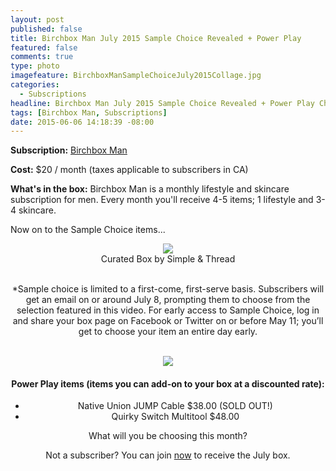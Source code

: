 ```yaml
---
layout: post
published: false
title: Birchbox Man July 2015 Sample Choice Revealed + Power Play
featured: false
comments: true
type: photo
imagefeature: BirchboxManSampleChoiceJuly2015Collage.jpg
categories: 
  - Subscriptions
headline: Birchbox Man July 2015 Sample Choice Revealed + Power Play Choices
tags: [Birchbox Man, Subscriptions]
date: 2015-06-06 14:18:39 -08:00
---
```


<p><b>Subscription:</b> <a href="https://www.birchbox.com/invite/whatsupmailbox">Birchbox Man</a></p>
<p><b>Cost:</b> $20 / month (taxes applicable to subscribers in CA)</p>
<p><b>What's in the box:</b> Birchbox Man is a monthly lifestyle and skincare subscription for men. Every month you'll receive 4-5 items; 1 lifestyle and 3-4 skincare.</p>

<p>Now on to the Sample Choice items...</p>
<center><img src='/images/BirchboxManSampleChoiceJuly2015Collage.jpg)</center>

Here are your June 2015 Sample Choice items:
<ul><li>Profound Aesthetic Genuine Raw Leather Journal Pocket Size $32.00</li>
<li>Ten One Design Mountie $24.95</li>
<li>Adopted Leather Wrap Case for iPhone 6 $39.95</li>
</ul>

<p>Instead of the samples choices, you can also opt to get a curated box:
<center><img src='/images/BirchboxManSampleChoiceJuly2015Curated.jpg)</center>
<figcaption>Curated Box by Simple & Thread</figcaption>

<br>

*Sample choice is limited to a first-come, first-serve basis. Subscribers will get an email on or around July 8, prompting them to choose from the selection featured in this video. For early access to Sample Choice, log in and share your box page on Facebook or Twitter on or before May 11; you’ll get to choose your item an entire day early.

<br>

<center><img src='/images/BirchboxManPowerPlayJuly2015.jpg'></center>
<H4>Power Play items (items you can add-on to your box at a discounted rate):</H4>
<ul><li>Native Union JUMP Cable $38.00 (SOLD OUT!)</li>
<li>Quirky Switch Multitool $48.00</li>
</ul>

<p>What will you be choosing this month?</p>

Not a subscriber? You can join <a href="https://www.birchbox.com/invite/whatsupmailbox">now</a> to receive the July box.
